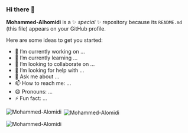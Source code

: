 ### Hi there 👋


**Mohammed-Alhomidi** is a ✨ _special_ ✨ repository because its `README.md` (this file) appears on your GitHub profile.

Here are some ideas to get you started:

- 🔭 I’m currently working on ...
- 🌱 I’m currently learning ...
- 👯 I’m looking to collaborate on ...
- 🤔 I’m looking for help with ...
- 💬 Ask me about ...
- 📫 How to reach me: ...
- 😄 Pronouns: ...
- ⚡ Fun fact: ...

<p><img align="left" src="https://github-readme-stats.vercel.app/api/top-langs?username=Mohammed-Al-homaidi&show_icons=true&locale=en&layout=compact" alt="Mohammed-Alomidi" /></p>

<p>&nbsp;<img align="center" src="https://github-readme-stats.vercel.app/api?username=Mohammed-Al-homaidi&show_icons=true&locale=en&hide=stars" alt="Mohammed-Alomidi" /></p>

<p><img align="center" src="https://github-readme-streak-stats.herokuapp.com/?user=Mohammed-Al-homaidi&" alt="Mohammed-Alomidi" /></p>
